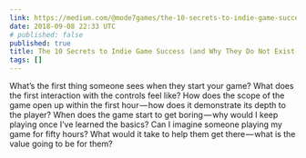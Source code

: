 ```yaml
---
link: https://medium.com/@mode7games/the-10-secrets-to-indie-game-success-and-why-they-do-not-exist-8d5acdff703d
date: 2018-09-08 22:33 UTC
# published: false
published: true
title: The 10 Secrets to Indie Game Success (and Why They Do Not Exist)
tags: []
---
```


What’s the first thing someone sees when they start your game?
What does the first interaction with the controls feel like?
How does the scope of the game open up within the first hour — how does it demonstrate its depth to the player?
When does the game start to get boring — why would I keep playing once I’ve learned the basics?
Can I imagine someone playing my game for fifty hours? What would it take to help them get there — what is the value going to be for them?
